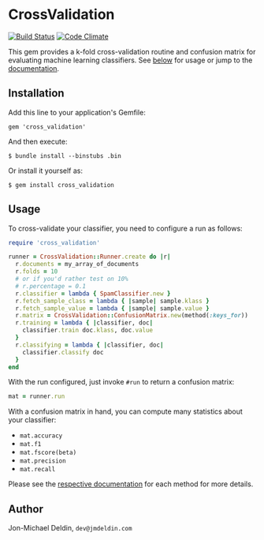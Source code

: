 # CrossValidation

[![Build Status](https://travis-ci.org/jmdeldin/cross_validation.png?branch=master)](https://travis-ci.org/jmdeldin/cross_validation)
[![Code Climate](https://codeclimate.com/github/jmdeldin/cross_validation.png)](https://codeclimate.com/github/jmdeldin/cross_validation)

This gem provides a k-fold cross-validation routine and confusion matrix
for evaluating machine learning classifiers. See [below](#usage) for
usage or jump to the
[documentation](http://rubydoc.info/github/jmdeldin/cross_validation/frames).

## Installation

Add this line to your application's Gemfile:

    gem 'cross_validation'

And then execute:

    $ bundle install --binstubs .bin

Or install it yourself as:

    $ gem install cross_validation

## Usage

To cross-validate your classifier, you need to configure a run as
follows:

```ruby
require 'cross_validation'

runner = CrossValidation::Runner.create do |r|
  r.documents = my_array_of_documents
  r.folds = 10
  # or if you'd rather test on 10%
  # r.percentage = 0.1
  r.classifier = lambda { SpamClassifier.new }
  r.fetch_sample_class = lambda { |sample| sample.klass }
  r.fetch_sample_value = lambda { |sample| sample.value }
  r.matrix = CrossValidation::ConfusionMatrix.new(method(:keys_for))
  r.training = lambda { |classifier, doc|
    classifier.train doc.klass, doc.value
  }
  r.classifying = lambda { |classifier, doc|
    classifier.classify doc
  }
end
```

With the run configured, just invoke `#run` to return a confusion matrix:

```ruby
mat = runner.run
```

With a confusion matrix in hand, you can compute many statistics about
your classifier:

- `mat.accuracy`
- `mat.f1`
- `mat.fscore(beta)`
- `mat.precision`
- `mat.recall`

Please see the
[respective documentation](http://rubydoc.info/github/jmdeldin/cross_validation/CrossValidation/ConfusionMatrix)
for each method for more details.

## Author

Jon-Michael Deldin, `dev@jmdeldin.com`
